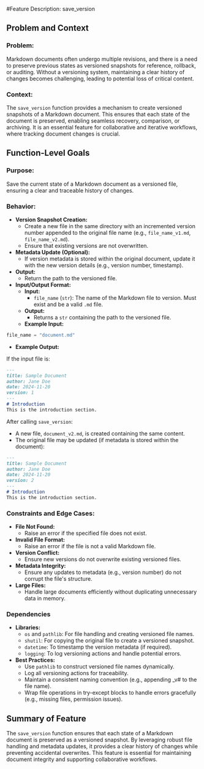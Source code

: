 #Feature Description: save_version

## Problem and Context

### Problem:

Markdown documents often undergo multiple revisions, and there is a need to preserve previous states as versioned snapshots for reference, rollback, or auditing. Without a versioning system, maintaining a clear history of changes becomes challenging, leading to potential loss of critical content.

### Context:
The ```save_version``` function provides a mechanism to create versioned snapshots of a Markdown document. This ensures that each state of the document is preserved, enabling seamless recovery, comparison, or archiving. It is an essential feature for collaborative and iterative workflows, where tracking document changes is crucial.

## Function-Level Goals

### Purpose:
Save the current state of a Markdown document as a versioned file, ensuring a clear and traceable history of changes.

### Behavior:

- **Version Snapshot Creation:**
  - Create a new file in the same directory with an incremented version number appended to the original file name (e.g., ```file_name_v1.md```, ```file_name_v2.md```).
  - Ensure that existing versions are not overwritten.
- **Metadata Update (Optional):**
  - If version metadata is stored within the original document, update it with the new version details (e.g., version number, timestamp).
- **Output:**
  - Return the path to the versioned file.
- **Input/Output Format:**
  - **Input:**
    - ```file_name``` (```str```): The name of the Markdown file to version. Must exist and be a valid ```.md``` file.
  - **Output:**
    - Returns a ```str``` containing the path to the versioned file.
  - **Example Input:**

```python
file_name = "document.md"
```

- **Example Output:**

If the input file is:   

```markdown
---
title: Sample Document
author: Jane Doe
date: 2024-11-20
version: 1
---
# Introduction
This is the introduction section.
```

After calling ```save_version```:
- A new file, ```document_v2.md```, is created containing the same content.
- The original file may be updated (if metadata is stored within the document):

```markdown
---
title: Sample Document
author: Jane Doe
date: 2024-11-20
version: 2
---
# Introduction
This is the introduction section.
```

### Constraints and Edge Cases:

- **File Not Found:**
  - Raise an error if the specified file does not exist.
- **Invalid File Format:**
  - Raise an error if the file is not a valid Markdown file.
- **Version Conflict:**
  - Ensure new versions do not overwrite existing versioned files.
- **Metadata Integrity:**
  - Ensure any updates to metadata (e.g., version number) do not corrupt the file's structure.
- **Large Files:**
  - Handle large documents efficiently without duplicating unnecessary data in memory.

### Dependencies

- **Libraries:**
  - ```os``` and ```pathlib```: For file handling and creating versioned file names.
  - ```shutil```: For copying the original file to create a versioned snapshot.
  - ```datetime```: To timestamp the version metadata (if required).
  - ```logging```: To log versioning actions and handle potential errors.
- **Best Practices:**
  - Use ```pathlib``` to construct versioned file names dynamically.
  - Log all versioning actions for traceability.
  - Maintain a consistent naming convention (e.g., appending _v# to the file name).
  - Wrap file operations in try-except blocks to handle errors gracefully (e.g., missing files, permission issues).

## Summary of Feature

The ```save_version``` function ensures that each state of a Markdown document is preserved as a versioned snapshot. By leveraging robust file handling and metadata updates, it provides a clear history of changes while preventing accidental overwrites. This feature is essential for maintaining document integrity and supporting collaborative workflows.
